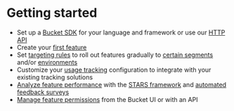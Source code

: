 # Getting started

* Set up a [Bucket SDK](../supported-languages-frameworks/overview.md) for your language and framework or use our [HTTP API](../api/http-api.md)
* Create your [first feature ](../product-handbook/create-your-first-feature.md)
* Set [targeting rules](../product-handbook/feature-targeting-rules/) to roll out features gradually to [certain segments](../product-handbook/feature-targeting-rules/creating-segments.md) and/or [environments](../product-handbook/feature-targeting-rules/environments.md)
* Customize your [usage tracking](../product-handbook/feature-usage-configuration.md) configuration to integrate with your existing tracking solutions
* [Analyze feature performance](../product-handbook/feature-analysis/) with the [STARS framework](../product-handbook/feature-analysis/stars-framework.md) and [automated feedback surveys](../product-handbook/feature-analysis/automated-feedback-surveys.md)&#x20;
* [Manage feature permissions](../product-handbook/permissions-management.md) from the Bucket UI or with an API
